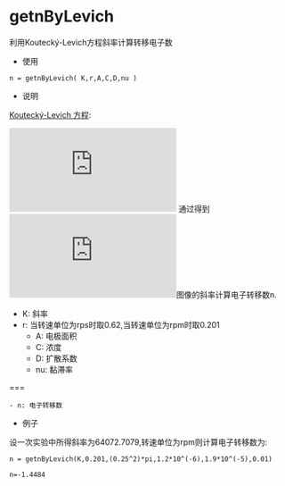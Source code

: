 # getnByLevich
利用Koutecký-Levich方程斜率计算转移电子数

- 使用


```
n = getnByLevich( K,r,A,C,D,nu )
```

- 说明

 [Koutecký-Levich 方程](http://web.mit.edu/3.53/www/BandFchapters/Chapters8_and_9.pdf):

 <!--$$\frac{1}{i}=\frac{1}{i_g}+\frac{1}{0.62nFAC_O^*D_O^{2/3}\nu^{-1/6}\omega^{1/2}}$$-->
 
 ![img1](http://www.sciweavers.org/tex2img.php?eq=%5Cfrac%7B1%7D%7Bi%7D%3D%5Cfrac%7B1%7D%7Bi_g%7D%2B%5Cfrac%7B1%7D%7B0.62nFAC_O%5E%2AD_O%5E%7B2%2F3%7D%5Cnu%5E%7B-1%2F6%7D%5Comega%5E%7B1%2F2%7D%7D&bc=White&fc=Black&im=jpg&fs=12&ff=arev&edit=0)
通过得到![img2](http://www.sciweavers.org/tex2img.php?eq=%5Cfrac%7B1%7D%7Bi%7D%20-%20%5Comega%5E%7B-1%2F2%7D&bc=White&fc=Black&im=jpg&fs=10&ff=arev&edit=0)图像的斜率计算电子转移数n.

 - K: 斜率
  - r: 当转速单位为rps时取0.62,当转速单位为rpm时取0.201
    - A: 电极面积
    - C: 浓度
    - D: 扩散系数  
    - nu: 黏滞率
 
 
 ===
 
 
    - n: 电子转移数

-  例子

设一次实验中所得斜率为64072.7079,转速单位为rpm则计算电子转移数为:

```
n = getnByLevich(K,0.201,(0.25^2)*pi,1.2*10^(-6),1.9*10^(-5),0.01)

n=-1.4484
```
 




